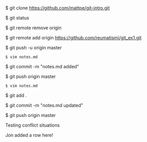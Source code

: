 $ git clone https://github.com/mattpe/git-intro.git

$ git status

$ git remote remove origin

$ git remote add origin https://github.com/reumatismi/git_ex1.git

$ git push -u origin master

	$ vim notes.md

$ git commit -m "notes.md added"

$ git push origin master

	$ vim notes.md

$ git add .

$ git commit -m "notes.md updated"

$ git push origin master

Testing conflict situations

Jon added a row here!
